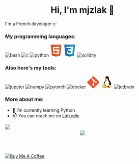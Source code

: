 <h1 align="center">Hi, I'm mjzlak 👋</h1>
<p align="left">I'm a French developer c:</p>

### My programming languages:
<p align="left">
  <img src="https://cdn.jsdelivr.net/gh/devicons/devicon/icons/bash/bash-original.svg" alt="bash" width="40" height="40"/>
  <img src="https://cdn.jsdelivr.net/gh/devicons/devicon/icons/c/c-original.svg" alt="c" width="40" height="40"/>
  <img src="https://cdn.jsdelivr.net/gh/devicons/devicon/icons/python/python-original.svg" alt="python" width="40" height="40"/>
  <img src="https://raw.githubusercontent.com/devicons/devicon/master/icons/html5/html5-original.svg" alt="html5" width="40" height="40"/>
  <img src="https://raw.githubusercontent.com/devicons/devicon/master/icons/css3/css3-original.svg" alt="css3" width="40" height="40"/>
  <img src="https://cdn.jsdelivr.net/gh/devicons/devicon/icons/solidity/solidity-original.svg" alt="solidity" width="40" height="40"/>
</p>

### Also here's my tools:
<p align="left">
  <img src="https://cdn.jsdelivr.net/gh/devicons/devicon/icons/jupyter/jupyter-original-wordmark.svg" alt="jupyter" width="40" height="40"/>
  <img src="https://cdn.jsdelivr.net/gh/devicons/devicon/icons/numpy/numpy-original.svg" alt="numpy" width="40" height="40"/>
  <img src="https://cdn.jsdelivr.net/gh/devicons/devicon/icons/pytorch/pytorch-original.svg" alt="pytorch" width="40" height="40"/>
  <img src="https://cdn.jsdelivr.net/gh/devicons/devicon/icons/docker/docker-original-wordmark.svg" alt="docker" width="40" height="40"/>
  <img src="https://raw.githubusercontent.com/devicons/devicon/master/icons/git/git-original.svg" alt="git" width="40" height="40"/>
  <img src="https://raw.githubusercontent.com/devicons/devicon/master/icons/linux/linux-original.svg" alt="linux" width="40" height="40"/>
  <img src="https://cdn.jsdelivr.net/gh/devicons/devicon/icons/jetbrains/jetbrains-original.svg" alt="jetbrain" width="40" height="40"/>
</p>

### More about me:

  - 🔭 I’m currently learning Python
  - 📫 You can reach me on [Linkedin](https://www.linkedin.com/in/marie-loeffer-a91520263/)

<img src="https://user-images.githubusercontent.com/73097560/115834477-dbab4500-a447-11eb-908a-139a6edaec5c.gif">
<br>
<div align="center">
<a href="https://github.com/mjzlak/">
  <img src="https://github-readme-stats.vercel.app/api?username=mjzlak" width="450"/>
  </div>
<h1></h1>
  <br>
 <a href="https://www.buymeacoffee.com/mjzlak"><img src="https://www.buymeacoffee.com/assets/img/custom_images/yellow_img.png" alt="Buy Me A Coffee" style="height: auto !important;width: auto !important;" ></a>

